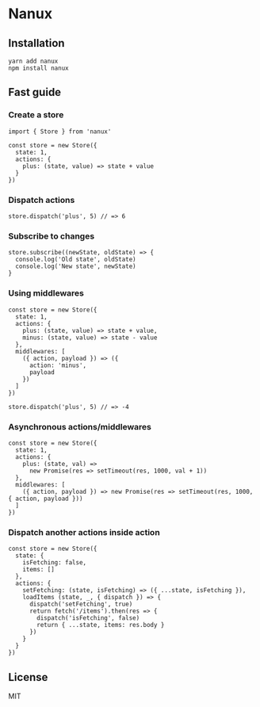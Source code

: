 # Nanux

## Installation

```
yarn add nanux
npm install nanux
```

## Fast guide

### Create a store

```
import { Store } from 'nanux'

const store = new Store({
  state: 1,
  actions: {
    plus: (state, value) => state + value
  }
})
```

### Dispatch actions

```
store.dispatch('plus', 5) // => 6
```

### Subscribe to changes

```
store.subscribe((newState, oldState) => {
  console.log('Old state', oldState)
  console.log('New state', newState)
}
```

### Using middlewares

```
const store = new Store({
  state: 1,
  actions: {
    plus: (state, value) => state + value,
    minus: (state, value) => state - value
  },
  middlewares: [
    ({ action, payload }) => ({
      action: 'minus',
      payload
    })
  ]
})

store.dispatch('plus', 5) // => -4
```

### Asynchronous actions/middlewares

```
const store = new Store({
  state: 1,
  actions: {
    plus: (state, val) =>
      new Promise(res => setTimeout(res, 1000, val + 1))
  },
  middlewares: [
    ({ action, payload }) => new Promise(res => setTimeout(res, 1000, { action, payload }))
  ]
})
```

### Dispatch another actions inside action

```
const store = new Store({
  state: {
    isFetching: false,
    items: []
  },
  actions: {
    setFetching: (state, isFetching) => ({ ...state, isFetching }),
    loadItems (state, _, { dispatch }) => {
      dispatch('setFetching', true)
      return fetch('/items').then(res => {
        dispatch('isFetching', false)
        return { ...state, items: res.body }
      })
    }
  }
})
```

## License

MIT

